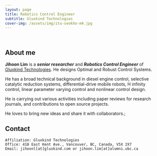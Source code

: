 ```yaml
---
layout: page
title: Robotics Control Engineer
subtitle: Gluxkind Technologies
cover-img: /assets/img/itu-seokho-m4.jpg
---
```


<br/>

## About me

**Jihoon Lim** is a **_senior researcher_** and **_Robotics Control Engineer_** of [Gluxkind Technologies](https://gluxkind.com). He designs Optimal and Robust Control Systems.

He has a broad technical background in diesel engine control, selective catalytic reduction systems, differential-drive mobile robots, H infinity control, linear parameter varying control and nonlinear control design. 

He is carrying out various activities including paper reviews for research journals, and contributions to open source projects.  

He loves to bring new ideas and share it with collaborators.;

## Contact

```
Affiliation: Gluxkind Technologies
Office: 418 East Kent Ave., Vancouver, BC, Canada, V5X 2X7
Email: jihoonl[at]gluxkind.com or jihoon.lim[at]alumni.ubc.ca
```
